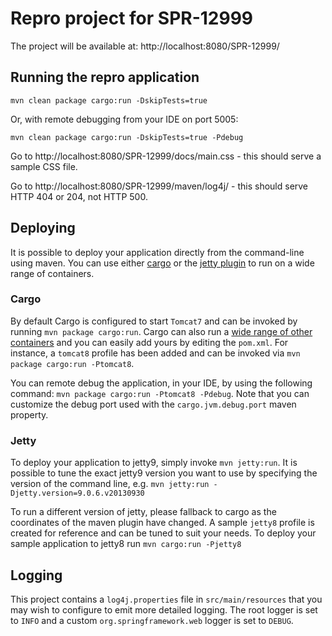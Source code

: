 # Repro project for SPR-12999

The project will be available at: http://localhost:8080/SPR-12999/

## Running the repro application

    mvn clean package cargo:run -DskipTests=true
    
Or, with remote debugging from your IDE on port 5005:
    
    mvn clean package cargo:run -DskipTests=true -Pdebug

Go to http://localhost:8080/SPR-12999/docs/main.css - this should serve a sample CSS file.
    
Go to http://localhost:8080/SPR-12999/maven/log4j/ - this should serve HTTP 404 or 204, not HTTP 500.

## Deploying

It is possible to deploy your application directly from the command-line
using maven. You can use either [cargo](http://cargo.codehaus.org/) or
the [jetty plugin](http://www.eclipse.org/jetty/documentation/current/jetty-maven-plugin.html)
to run on a wide range of containers.

### Cargo

By default Cargo is configured to start `Tomcat7` and can be invoked by
running `mvn package cargo:run`. Cargo can also run a [wide range of other
containers](http://cargo.codehaus.org/Containers) and you can easily add
yours by editing the `pom.xml`. For instance, a `tomcat8` profile
has been added and can be invoked via `mvn package cargo:run -Ptomcat8`.

You can remote debug the application, in your IDE, by using the following command:
 `mvn package cargo:run -Ptomcat8 -Pdebug`. Note that you can customize the debug
 port used with the `cargo.jvm.debug.port` maven property.

### Jetty

To deploy your application to jetty9, simply invoke `mvn jetty:run`. It
is possible to tune the exact jetty9 version you want to use by specifying
the version of the command line, e.g. `mvn jetty:run -Djetty.version=9.0.6.v20130930`

To run a different version of jetty, please fallback to cargo as the
coordinates of the maven plugin have changed. A sample `jetty8` profile is
created for reference and can be tuned to suit your needs. To deploy your
sample application to jetty8 run `mvn cargo:run -Pjetty8`

## Logging

This project contains a `log4j.properties` file in `src/main/resources` that you
may wish to configure to emit more detailed logging.  The root logger is set to
`INFO` and a custom `org.springframework.web` logger is set to `DEBUG`.


